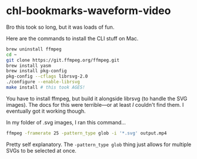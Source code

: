 # chl-bookmarks-waveform-video

Bro this took so long, but it was loads of fun.

Here are the commands to install the CLI stuff on Mac.

```bash
brew uninstall ffmpeg
cd ~
git clone https://git.ffmpeg.org/ffmpeg.git
brew install yasm
brew install pkg-config
pkg-config --cflags librsvg-2.0
./configure --enable-librsvg
make install # this took AGES!
```

You have to install ffmpeg, but build it alongside librsvg (to handle the SVG images). The docs for this were terrible—or at least _I_ couldn't find them. I eventually got it working though.

In my folder of .svg images, I ran this command... 

```bash
ffmpeg -framerate 25 -pattern_type glob -i '*.svg' output.mp4
```

Pretty self explanatory. The `-pattern_type glob` thing just allows for multiple SVGs to be selected at once.